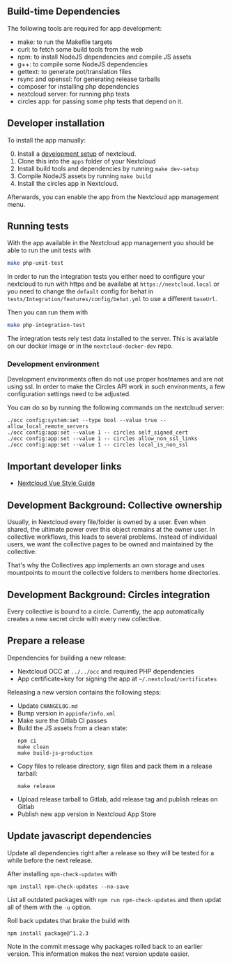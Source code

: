 ## Build-time Dependencies

The following tools are required for app development:

* make: to run the Makefile targets
* curl: to fetch some build tools from the web
* npm: to install NodeJS dependencies and compile JS assets
* g++: to compile some NodeJS dependencies
* gettext: to generate pot/translation files
* rsync and openssl: for generating release tarballs
* composer for installing php dependencies
* nextcloud server: for running php tests
* circles app: for passing some php tests that depend on it.

## Developer installation

To install the app manually:

0. Install a [development setup](https://docs.nextcloud.com/server/21/developer_manual/app_development/tutorial.html#setup) of nextcloud.
1. Clone this into the `apps` folder of your Nextcloud
2. Install build tools and dependencies by running `make dev-setup`
3. Compile NodeJS assets by running `make build`
4. Install the circles app in Nextcloud.

Afterwards, you can enable the app from the Nextcloud app management menu.

## Running tests

With the app available in the Nextcloud app management
you should be able to run the unit tests with
```sh
make php-unit-test
```

In order to run the integration tests you either need to configure your
nextcloud to run with https and be availabe at `https://nextcloud.local`
or you need to change the `default` config for behat in
`tests/Integration/features/config/behat.yml`
to use a different `baseUrl`.

Then you can run them with
```sh
make php-integration-test
```

The integration tests rely test data installed to the server.
This is available on our docker image or in the
`nextcloud-docker-dev` repo.

### Development environment

Development environments often do not use proper hostnames and are not
using ssl. In order to make the Circles API work in such environments,
a few configuration settings need to be adjusted.

You can do so by running the following commands on the nextcloud server:
```
./occ config:system:set --type bool --value true -- allow_local_remote_servers
./occ config:app:set --value 1 -- circles self_signed_cert
./occ config:app:set --value 1 -- circles allow_non_ssl_links
./occ config:app:set --value 1 -- circles local_is_non_ssl
```

## Important developer links

* [Nextcloud Vue Style Guide](https://nextcloud-vue-components.netlify.app/)

## Development Background: Collective ownership

Usually, in Nextcloud every file/folder is owned by a user. Even when shared,
the ultimate power over this object remains at the owner user. In collective
workflows, this leads to several problems. Instead of individual users,
we want the collective pages to be owned and maintained by the collective.

That's why the Collectives app implements an own storage and uses mountpoints
to mount the collective folders to members home directories.

## Development Background: Circles integration

Every collective is bound to a circle. Currently, the app automatically creates
a new secret circle with every new collective.

## Prepare a release

Dependencies for building a new release:

* Nextcloud OCC at `../../occ` and required PHP dependencies
* App certificate+key for signing the app at `~/.nextcloud/certificates`

Releasing a new version contains the following steps:

* Update `CHANGELOG.md`
* Bump version in `appinfo/info.xml`
* Make sure the Gitlab CI passes
* Build the JS assets from a clean state:
  ```
  npm ci
  make clean
  make build-js-production
  ```
* Copy files to release directory, sign files and pack them in a release tarball:
  ```
  make release
  ```
* Upload release tarball to Gitlab, add release tag and publish releas on Gitlab
* Publish new app version in Nextcloud App Store

## Update javascript dependencies

Update all dependencies right after a release
so they will be tested for a while before the next release.

After installing `npm-check-updates` with
```
npm install npm-check-updates --no-save
```
List all outdated packages with `npm run npm-check-updates`
and then updat all of them with the `-u` option.

Roll back updates that brake the build with
```
npm install package@^1.2.3
```

Note in the commit message why packages rolled back to an earlier version.
This information makes the next version update easier.

